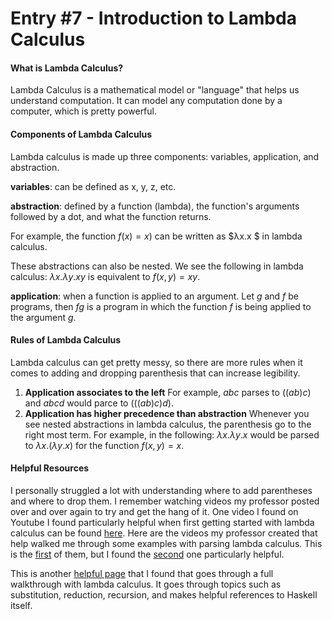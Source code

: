 # Entry #7 - Introduction to Lambda Calculus

#### What is Lambda Calculus?
Lambda Calculus is a mathematical model or "language" that helps us understand computation. It can model any computation done by a computer, which is pretty powerful. 

#### Components of Lambda Calculus
 Lambda calculus is made up three components: variables, application, and abstraction.  

 **variables**: can be defined as x, y, z, etc. 

 **abstraction**: defined by a function (lambda), the function's arguments followed by a dot, and what the function returns.  

For example, the function $f(x) = x)$ can be written as $λx.x $ in lambda calculus. 

These abstractions can also be nested. We see the following in lambda calculus: $λx.λy.xy$ is equivalent to $f(x,y) = xy$. 

**application**: when a function is applied to an argument. Let $g$ and $f$ be programs, then $fg$ is a program in which the function $f$ is being applied to the argument $g$. 

#### Rules of Lambda Calculus

Lambda calculus can get pretty messy, so there are more rules when it comes to adding and dropping parenthesis that can increase legibility. 

1. **Application associates to the left** 
    For example, $abc$ parses to $((ab)c)$ and $abcd$ would parce to $(((ab)c)d)$. 
2. **Application has higher precedence than abstraction**
 Whenever you see nested abstractions in lambda calculus, the parenthesis go to the right most term. For example, in the following: $λx.λy.x$ would be parsed to $λx.(λy.x)$ for the function $f(x,y) = x$. 

 #### Helpful Resources
 I personally struggled a lot with understanding where to add parentheses and where to drop them. I remember watching videos my professor posted over and over again to try and get the hang of it. One video I found on Youtube I found particularly helpful when first getting started with lambda calculus can be found [here](https://www.youtube.com/watch?v=d0yEXKas8xE). Here are the videos my professor created that help walked me through some examples with parsing lambda calculus. This is the [first](https://www.youtube.com/watch?v=eYstx7uuE6c&feature=youtu.be) of them, but I found the [second](https://www.youtube.com/watch?v=yls1NEUlzZA&feature=youtu.be) one particularly helpful. 

This is another [helpful page](http://dev.stephendiehl.com/fun/lambda_calculus.html) that I found that goes through a full walkthrough with lambda calculus. It goes through topics such as substitution, reduction, recursion, and makes helpful references to Haskell itself. 